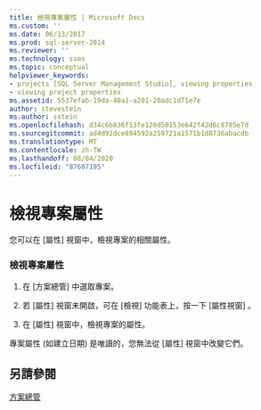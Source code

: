 ```yaml
---
title: 檢視專案屬性 | Microsoft Docs
ms.custom: ''
ms.date: 06/13/2017
ms.prod: sql-server-2014
ms.reviewer: ''
ms.technology: ssms
ms.topic: conceptual
helpviewer_keywords:
- projects [SQL Server Management Studio], viewing properties
- viewing project properties
ms.assetid: 5537efab-19da-40a1-a201-20adc1d71e7e
author: stevestein
ms.author: sstein
ms.openlocfilehash: d34c6b836f13fe120d50153e642f42d6c8785e7d
ms.sourcegitcommit: ad4d92dce894592a259721a1571b1d8736abacdb
ms.translationtype: MT
ms.contentlocale: zh-TW
ms.lasthandoff: 08/04/2020
ms.locfileid: "87607195"
---
```

# <a name="view-project-properties"></a>檢視專案屬性
  您可以在 [屬性] 視窗中，檢視專案的相關屬性。  
  
### <a name="to-view-project-properties"></a>檢視專案屬性  
  
1.  在 [方案總管] 中選取專案。  
  
2.  若 [屬性] 視窗未開啟，可在 [檢視]  功能表上，按一下 [屬性視窗]  。  
  
3.  在 [屬性] 視窗中，檢視專案的屬性。  
  
 專案屬性 (如建立日期) 是唯讀的，您無法從 [屬性] 視窗中改變它們。  
  
## <a name="see-also"></a>另請參閱  
 [方案總管](solution-explorer.md)  
  
  
